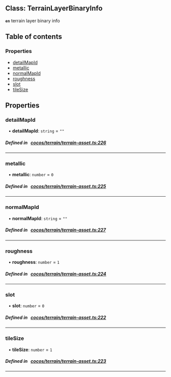 
## Class: TerrainLayerBinaryInfo







**`en`** terrain layer binary info


<div class="table-of-content">
<h2>Table of contents</h2>


### Properties

- [ detailMapId](#detailMapId)
- [ metallic](#metallic)
- [ normalMapId](#normalMapId)
- [ roughness](#roughness)
- [ slot](#slot)
- [ tileSize](#tileSize)
</div>

## Properties


### detailMapId
<div style="margin-left: 10px;">




•  **detailMapId**:
`string`  = `""`
</div>

##### Defined in &nbsp;   [cocos/terrain/terrain-asset.ts:226](https://github.com/cocos-creator/engine/blob/c7bf6b8a9/cocos/terrain/terrain-asset.ts#L226)&nbsp;


___


### metallic
<div style="margin-left: 10px;">




•  **metallic**:
`number`  = `0`
</div>

##### Defined in &nbsp;   [cocos/terrain/terrain-asset.ts:225](https://github.com/cocos-creator/engine/blob/c7bf6b8a9/cocos/terrain/terrain-asset.ts#L225)&nbsp;


___


### normalMapId
<div style="margin-left: 10px;">




•  **normalMapId**:
`string`  = `""`
</div>

##### Defined in &nbsp;   [cocos/terrain/terrain-asset.ts:227](https://github.com/cocos-creator/engine/blob/c7bf6b8a9/cocos/terrain/terrain-asset.ts#L227)&nbsp;


___


### roughness
<div style="margin-left: 10px;">




•  **roughness**:
`number`  = `1`
</div>

##### Defined in &nbsp;   [cocos/terrain/terrain-asset.ts:224](https://github.com/cocos-creator/engine/blob/c7bf6b8a9/cocos/terrain/terrain-asset.ts#L224)&nbsp;


___


### slot
<div style="margin-left: 10px;">




•  **slot**:
`number`  = `0`
</div>

##### Defined in &nbsp;   [cocos/terrain/terrain-asset.ts:222](https://github.com/cocos-creator/engine/blob/c7bf6b8a9/cocos/terrain/terrain-asset.ts#L222)&nbsp;


___


### tileSize
<div style="margin-left: 10px;">




•  **tileSize**:
`number`  = `1`
</div>

##### Defined in &nbsp;   [cocos/terrain/terrain-asset.ts:223](https://github.com/cocos-creator/engine/blob/c7bf6b8a9/cocos/terrain/terrain-asset.ts#L223)&nbsp;


___

<!---->



